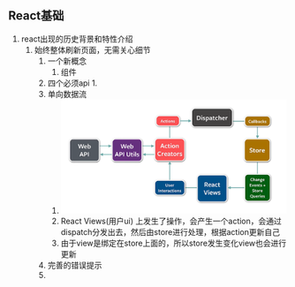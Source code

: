 ## React基础
1. react出现的历史背景和特性介绍
   1. 始终整体刷新页面，无需关心细节
      1. 一个新概念
         1. 组件
      2. 四个必须api
         1. 
      3. 单向数据流
         1. ![](./img/单向数据流.png)
         2. React Views(用户ui) 上发生了操作，会产生一个action，会通过dispatch分发出去，然后由store进行处理，根据action更新自己
         3. 由于view是绑定在store上面的，所以store发生变化view也会进行更新
      4. 完善的错误提示
      5. 